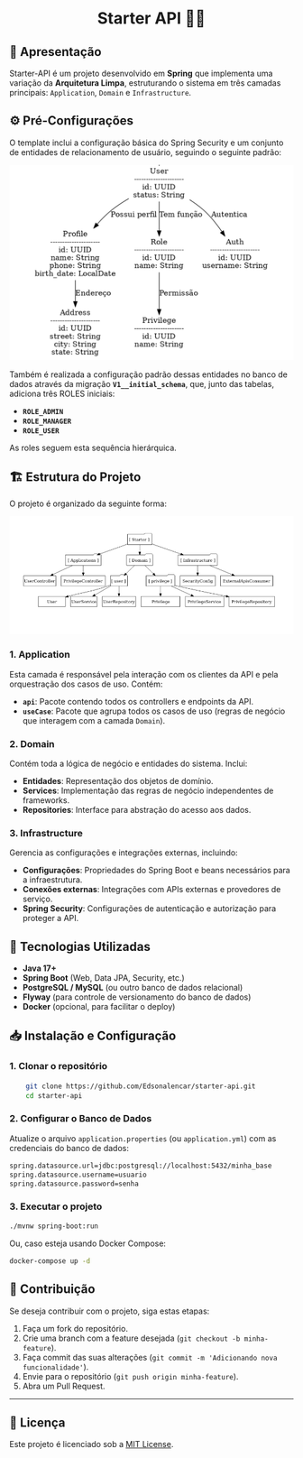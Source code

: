 <h1 align="center">
  Starter API 🏂🏼
</h1>

## 📌 Apresentação
Starter-API é um projeto desenvolvido em **Spring** que implementa uma variação da **Arquitetura Limpa**, estruturando o sistema em três camadas principais: `Application`, `Domain` e `Infrastructure`. 

## ⚙️ Pré-Configurações
O template inclui a configuração básica do Spring Security e um conjunto de entidades de relacionamento de usuário, seguindo o seguinte padrão:

![Descrição da Imagem](git/user_relation.jpg)

Também é realizada a configuração padrão dessas entidades no banco de dados através da migração **`V1__initial_schema`**, que, junto das tabelas, adiciona três ROLES iniciais:
- **`ROLE_ADMIN`**
- **`ROLE_MANAGER`**
- **`ROLE_USER`**

As roles seguem esta sequência hierárquica.

## 🏗️ Estrutura do Projeto
O projeto é organizado da seguinte forma:

![Descrição da Imagem](git/package_example.png)

### **1. Application**
Esta camada é responsável pela interação com os clientes da API e pela orquestração dos casos de uso. Contém:
- **`api`**: Pacote contendo todos os controllers e endpoints da API.
- **`useCase`**: Pacote que agrupa todos os casos de uso (regras de negócio que interagem com a camada `Domain`).

### **2. Domain**
Contém toda a lógica de negócio e entidades do sistema. Inclui:
- **Entidades**: Representação dos objetos de domínio.
- **Services**: Implementação das regras de negócio independentes de frameworks.
- **Repositories**: Interface para abstração do acesso aos dados.

### **3. Infrastructure**
Gerencia as configurações e integrações externas, incluindo:
- **Configurações**: Propriedades do Spring Boot e beans necessários para a infraestrutura.
- **Conexões externas**: Integrações com APIs externas e provedores de serviço.
- **Spring Security**: Configurações de autenticação e autorização para proteger a API.

## 🚀 Tecnologias Utilizadas
- **Java 17+**
- **Spring Boot** (Web, Data JPA, Security, etc.)
- **PostgreSQL / MySQL** (ou outro banco de dados relacional)
- **Flyway** (para controle de versionamento do banco de dados)
- **Docker** (opcional, para facilitar o deploy)

## 📥 Instalação e Configuração

### **1. Clonar o repositório**
```bash
    git clone https://github.com/Edsonalencar/starter-api.git
    cd starter-api
```

### **2. Configurar o Banco de Dados**
Atualize o arquivo `application.properties` (ou `application.yml`) com as credenciais do banco de dados:
```properties
spring.datasource.url=jdbc:postgresql://localhost:5432/minha_base
spring.datasource.username=usuario
spring.datasource.password=senha
```

### **3. Executar o projeto**
```bash
./mvnw spring-boot:run
```
Ou, caso esteja usando Docker Compose:
```bash
docker-compose up -d
```

## 🤝 Contribuição
Se deseja contribuir com o projeto, siga estas etapas:
1. Faça um fork do repositório.
2. Crie uma branch com a feature desejada (`git checkout -b minha-feature`).
3. Faça commit das suas alterações (`git commit -m 'Adicionando nova funcionalidade'`).
4. Envie para o repositório (`git push origin minha-feature`).
5. Abra um Pull Request.

---

## 📜 Licença
Este projeto é licenciado sob a [MIT License](LICENSE).